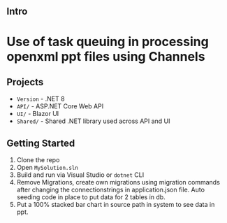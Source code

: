
## Intro
# Use of task queuing in processing openxml ppt files using Channels
##


## Projects
- `Version` - .NET 8
- `API/` - ASP.NET Core Web API
- `UI/` - Blazor UI
- `Shared/` - Shared .NET library used across API and UI

## Getting Started
1. Clone the repo
2. Open `MySolution.sln`
3. Build and run via Visual Studio or `dotnet` CLI
4. Remove Migrations, create own migrations using migration commands after changing the connectionstrings in application.json file. Auto seeding code in place to put data for 2 tables in db.
5. Put a 100% stacked bar chart in source path in system to see data in ppt.
